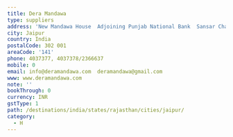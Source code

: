 ```yaml
---
title: Dera Mandawa
type: suppliers
address: 'New Mandawa House  Adjoining Punjab National Bank  Sansar Chandra Road  '
city: Jaipur
country: India
postalCode: 302 001
areaCode: '141'
phone: 4037377, 4037378/2366637
mobile: 0
email: info@deramandawa.com  deramandawa@gmail.com
www: www.deramandawa.com
note: ''
bookThrough: 0
currency: INR
gstType: 1
path: /destinations/india/states/rajasthan/cities/jaipur/
category:
  - H
---
```


